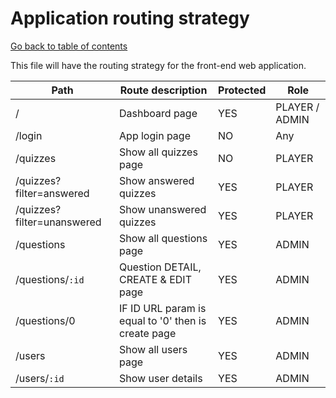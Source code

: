 # Application routing strategy

[Go back to table of contents](README.md)

This file will have the routing strategy for the front-end web application.

|Path   |Route description   |Protected   |Role   |
|---|---|---|---|
|/   |Dashboard page  |YES   |PLAYER / ADMIN   |
|/login   |App login page   |NO   |Any   |
|/quizzes   |Show all quizzes page   |NO   |PLAYER   |
|/quizzes?filter=answered   |Show answered quizzes  |YES   |PLAYER   |
|/quizzes?filter=unanswered   |Show unanswered quizzes   |YES   |PLAYER   |
|/questions   |Show all questions page   |YES   |ADMIN   |
|/questions/`:id`   |Question DETAIL, CREATE & EDIT page   |YES   |ADMIN   |
|/questions/0   |IF ID URL param is equal to '0' then is create page   |YES   |ADMIN   |
|/users   |Show all users page   |YES   |ADMIN   |
|/users/`:id`   |Show user details   |YES   |ADMIN   |
